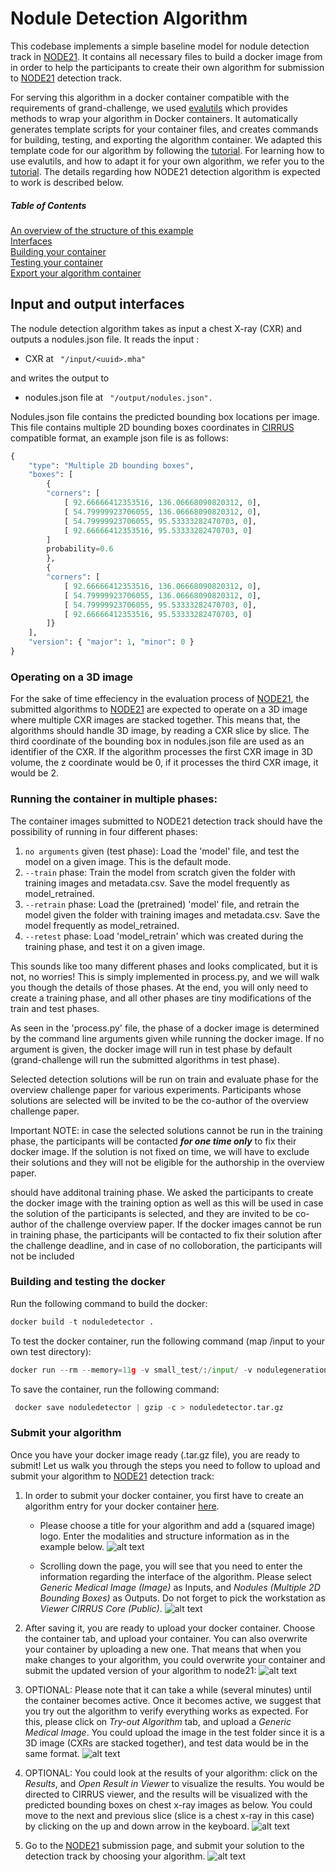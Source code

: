 # Nodule Detection Algorithm

This codebase implements a simple baseline model for nodule detection track in [NODE21](https://node21.grand-challenge.org/). It contains all necessary files to build a docker image from in order to help the participants to create their own algorithm for submission to [NODE21](https://node21.grand-challenge.org/) detection track. 

For serving this algorithm in a docker container compatible with the requirements of grand-challenge, we used [evalutils](https://github.com/comic/evalutils) which provides methods to wrap your algorithm in Docker containers. It automatically generates template scripts for your container files, and creates commands for building, testing, and exporting the algorithm container. We adapted this template code for our algorithm by following the [tutorial](https://grand-challenge.org/blogs/create-an-algorithm/). For learning how to use evalutils, and how to adapt it for your own algorithm, we refer you to the [tutorial](https://grand-challenge.org/blogs/create-an-algorithm/). The details regarding how NODE21 detection algorithm is expected to work is described below.

##### Table of Contents  
[An overview of the structure of this example](#algorithm)  
[Interfaces](#interfaces)  
[Building your container](#build)  
[Testing your container](#test)  
[Export your algorithm container](#export)  

## Input and output interfaces
The nodule detection algorithm takes as input a chest X-ray (CXR) and outputs a nodules.json file. It reads the input :
* CXR at ``` "/input/<uuid>.mha"```
  
 and writes the output to
* nodules.json file at ``` "/output/nodules.json".```

Nodules.json file contains the predicted bounding box locations per image. This file contains multiple 2D bounding boxes coordinates in [CIRRUS](https://comic.github.io/grand-challenge.org/components.html#grandchallenge.components.models.InterfaceKind.interface_type_annotation) compatible format, an example json file is as follows:
```python
{
    "type": "Multiple 2D bounding boxes",
    "boxes": [
        {
        "corners": [
            [ 92.66666412353516, 136.06668090820312, 0],
            [ 54.79999923706055, 136.06668090820312, 0],
            [ 54.79999923706055, 95.53333282470703, 0],
            [ 92.66666412353516, 95.53333282470703, 0]
        ]
        probability=0.6
        },
        {
        "corners": [
            [ 92.66666412353516, 136.06668090820312, 0],
            [ 54.79999923706055, 136.06668090820312, 0],
            [ 54.79999923706055, 95.53333282470703, 0],
            [ 92.66666412353516, 95.53333282470703, 0]
        ]}
    ],
    "version": { "major": 1, "minor": 0 }
}
```
### Operating on a 3D image

For the sake of time effeciency in the evaluation process of [NODE21](https://node21.grand-challenge.org/), the submitted algorithms to [NODE21](https://node21.grand-challenge.org/) are expected to operate on a 3D image where multiple CXR images are stacked together. This means that, the algorithms should handle 3D image, by reading a CXR slice by slice. The third coordinate of the bounding box in nodules.json file are used as an identifier of the CXR. If the algorithm processes the first CXR image in 3D volume, the z coordinate would be 0, if it processes the third CXR image, it would be 2.

<a name="build"/>
  
### Running the container in multiple phases:
The container images submitted to NODE21 detection track should have the possibility of running in four different phases:
1. ```no arguments``` given (test phase): Load the 'model' file, and test the model on a given image. This is the default mode.
2. ```--train``` phase: Train the model from scratch given the folder with training images and metadata.csv. Save the model frequently as model_retrained.
3. ```--retrain``` phase: Load the (pretrained) 'model' file, and retrain the model given the folder with training images and metadata.csv. Save the model frequently as model_retrained.
4. ```--retest``` phase: Load 'model_retrain' which was created during the training phase, and test it on a given image.
  
This sounds like too many different phases and looks complicated, but it is not, no worries! This is simply implemented in process.py, and we will walk you though the details of those phases. At the end, you will only need to create a training phase, and all other phases are tiny modifications of the train and test phases. 

As seen in the 'process.py' file, the phase of a docker image is determined by the command line arguments given while running the docker image. If no argument is given, the docker image will run in test phase by default (grand-challenge will run the submitted algorithms in test phase).
  
Selected detection solutions will be run on train and evaluate phase for the overview challenge paper for various experiments. Participants whose solutions are selected will be invited to be the co-author of the overview challenge paper. 
  
Important NOTE: in case the selected solutions cannot be run in the training phase, the participants will be contacted ***for one time only*** to fix their docker image. If the solution is not fixed on time, we will have to exclude their solutions and they will not be eligible for the authorship in the overview paper.
  
  
should have additonal training phase. We asked the participants to create the docker image with the training option as well as this will be used in case the solution of the participants is selected, and they are invited to be co-author of the challenge overview paper. If the docker images cannot be run in training phase, the participants will be contacted to fix their solution after the challenge deadline, and in case of no colloboration, the participants will not be included 

### Building and testing the docker

Run the following command to build the docker:
 ```python
docker build -t noduledetector .
 ```

To test the docker container, run the following command (map /input to your own test directory):
 ```python
 docker run --rm --memory=11g -v small_test/:/input/ -v nodulegeneration-output:/output/ noduledetector
 ```

To save the container, run the following command:
 ```python
  docker save noduledetector | gzip -c > noduledetector.tar.gz
 ```
    
    
 ### Submit your algorithm
 Once you have your docker image ready (.tar.gz file), you are ready to submit! Let us walk you through the steps you need to follow to upload and submit your algorithm to [NODE21](https://node21.grand-challenge.org/) detection track:

1. In order to submit your docker container, you first have to create an algorithm entry for your docker container [here](https://grand-challenge.org/algorithms/create/).
   * Please choose a title for your algorithm and add a (squared image) logo. Enter the modalities and structure information as in the example below.
      ![alt text](https://github.com/DIAGNijmegen/node21/blob/main/images/algorithm_description.PNG)

    * Scrolling down the page, you will see that you need to enter the information regarding the interface of the algorithm. Please select *Generic Medical Image (Image)* as Inputs, and *Nodules (Multiple 2D Bounding Boxes)* as Outputs. Do not forget to pick the workstation as *Viewer CIRRUS Core (Public)*. 
      ![alt text](https://github.com/DIAGNijmegen/node21/blob/main/images/algorithm_interfaces.PNG)
  
2. After saving it, you are ready to upload your docker container. Choose the container tab, and upload your container. You can also overwrite your container by uploading a new one. That means that when you make changes to your algorithm, you could overwrite your container and submit the updated version of your algorithm to node21:
    ![alt text](https://github.com/DIAGNijmegen/node21/blob/main/images/algorithm_uploadcontainer.PNG)

3. OPTIONAL: Please note that it can take a while (several minutes) until the container becomes active. Once it becomes active, we suggest that you try out the algorithm to verify everything works as expected. For this, please click on *Try-out Algorithm* tab, and upload a *Generic Medical Image*. You could upload the image in the test folder since it is a 3D image (CXRs are stacked together), and test data would be in the same format.
  ![alt text](https://github.com/DIAGNijmegen/node21/blob/main/images/algorithm_tryout.PNG)
4. OPTIONAL: You could look at the results of your algorithm: click on the *Results*, and *Open Result in Viewer* to visualize the results. You would be directed to CIRRUS viewer, and the results will be visualized with the predicted bounding boxes on chest x-ray images as below. You could move to the next and previous slice (slice is a chest x-ray in this case) by clicking on the up and down arrow in the keyboard.
    ![alt text](https://github.com/DIAGNijmegen/node21/blob/main/images/algorithm_results.PNG)

5. Go to the [NODE21](https://node21.grand-challenge.org/evaluation/challenge/submissions/create/) submission page, and submit your solution to the detection track by choosing your algorithm.
   ![alt text](https://github.com/DIAGNijmegen/node21/blob/main/images/node21_submission.PNG)
    




